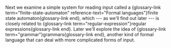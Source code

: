 Next we examine a simple system for reading input called a {glossary-link term="finite-state-automaton" reference-text="Formal languages"}finite state automaton{glossary-link end}, which --- as we'll find out later --- is closely related to {glossary-link term="regular-expression"}regular expressions{glossary-link end}.
Later we'll explore the idea of {glossary-link term="grammar"}grammars{glossary-link end}, another kind of formal language that can deal with more complicated forms of input.
